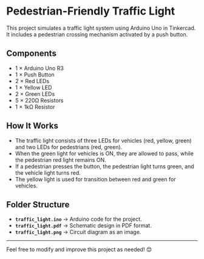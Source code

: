 # Pedestrian-Friendly Traffic Light

This project simulates a traffic light system using Arduino Uno in Tinkercad. It includes a pedestrian crossing mechanism activated by a push button.

## Components  
- 1 × Arduino Uno R3  
- 1 × Push Button  
- 2 × Red LEDs  
- 1 × Yellow LED  
- 2 × Green LEDs  
- 5 × 220Ω Resistors  
- 1 × 1kΩ Resistor  

## How It Works  
- The traffic light consists of three LEDs for vehicles (red, yellow, green) and two LEDs for pedestrians (red, green).  
- When the green light for vehicles is ON, they are allowed to pass, while the pedestrian red light remains ON.  
- If a pedestrian presses the button, the pedestrian light turns green, and the vehicle light turns red.  
- The yellow light is used for transition between red and green for vehicles.  

## Folder Structure  
- **`traffic_light.ino`** → Arduino code for the project.
- **`traffic_light.pdf`** → Schematic design in PDF format.
- **`traffic_light.png`** → Circuit diagram as an image.

---

Feel free to modify and improve this project as needed! 😊
